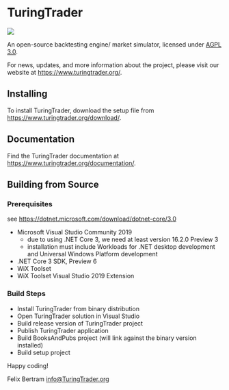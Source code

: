 # TuringTrader

![](https://www.gnu.org/graphics/agplv3-155x51.png)

An open-source backtesting engine/ market simulator, licensed under [AGPL 3.0](https://www.gnu.org/licenses/agpl-3.0).

For news, updates, and  more information about the project, please visit our website at https://www.turingtrader.org/.

## Installing

To install TuringTrader, download the setup file from https://www.turingtrader.org/download/.

## Documentation

Find the TuringTrader documentation at https://www.turingtrader.org/documentation/.

## Building from Source

### Prerequisites

see https://dotnet.microsoft.com/download/dotnet-core/3.0

- Microsoft Visual Studio Community 2019
    - due to using .NET Core 3, we need at least version 16.2.0 Preview 3
    - installation must include Workloads for .NET desktop development and Universal Windows Platform development
- .NET Core 3 SDK, Preview 6
- WiX Toolset
- WiX Toolset Visual Studio 2019 Extension

### Build Steps

- Install TuringTrader from binary distribution
- Open TuringTrader solution in Visual Studio
- Build release version of TuringTrader project
- Publish TuringTrader application
- Build BooksAndPubs project (will link against the binary version installed)
- Build setup project





Happy coding!

Felix Bertram
info@TuringTrader.org